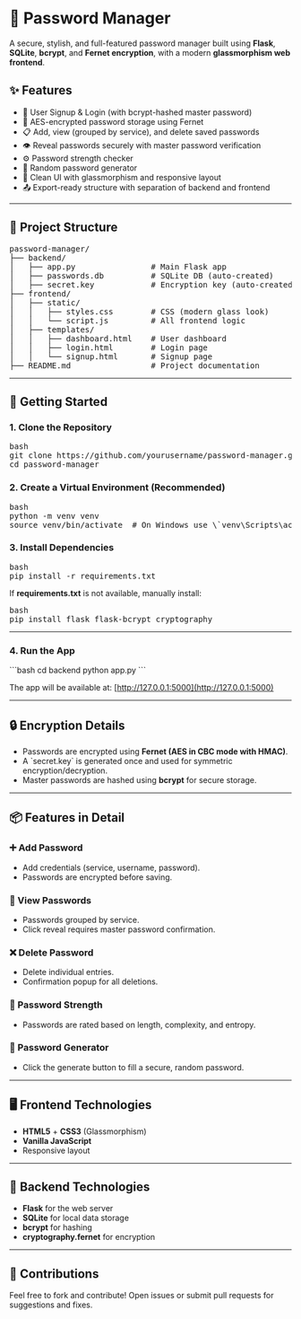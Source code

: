 # 🔐 Password Manager

A secure, stylish, and full-featured password manager built using **Flask**, **SQLite**, **bcrypt**, and **Fernet encryption**, with a modern **glassmorphism web frontend**.

## ✨ Features

- 🔑 User Signup & Login (with bcrypt-hashed master password)
- 🔐 AES-encrypted password storage using Fernet
- 📋 Add, view (grouped by service), and delete saved passwords
- 👁️ Reveal passwords securely with master password verification
- ⚙️ Password strength checker
- 🎲 Random password generator
- 🧼 Clean UI with glassmorphism and responsive layout
- 📤 Export-ready structure with separation of backend and frontend

---

## 📁 Project Structure

<pre>
password-manager/
├── backend/
│   ├── app.py                # Main Flask app
│   ├── passwords.db          # SQLite DB (auto-created)
│   ├── secret.key            # Encryption key (auto-created)
├── frontend/
│   ├── static/
│   │   ├── styles.css        # CSS (modern glass look)
│   │   └── script.js         # All frontend logic
│   ├── templates/
│   │   ├── dashboard.html    # User dashboard
│   │   ├── login.html        # Login page
│   │   └── signup.html       # Signup page
├── README.md                 # Project documentation
</pre>

---

## 🚀 Getting Started

### 1. Clone the Repository

<pre>bash
git clone https://github.com/yourusername/password-manager.git
cd password-manager
</pre>

### 2. Create a Virtual Environment (Recommended)

<pre>bash
python -m venv venv
source venv/bin/activate  # On Windows use \`venv\Scripts\activate\`
</pre>

### 3. Install Dependencies

<pre>bash
pip install -r requirements.txt
</pre>

If **requirements.txt** is not available, manually install:

<pre>bash
pip install flask flask-bcrypt cryptography
</pre>

---

### 4. Run the App

\`\`\`bash
cd backend
python app.py
\`\`\`

The app will be available at: [http://127.0.0.1:5000](http://127.0.0.1:5000)

---

## 🔒 Encryption Details

- Passwords are encrypted using **Fernet (AES in CBC mode with HMAC)**.
- A \`secret.key\` is generated once and used for symmetric encryption/decryption.
- Master passwords are hashed using **bcrypt** for secure storage.

---

## 📦 Features in Detail

### ➕ Add Password
- Add credentials (service, username, password).
- Passwords are encrypted before saving.

### 📁 View Passwords
- Passwords grouped by service.
- Click reveal requires master password confirmation.

### ❌ Delete Password
- Delete individual entries.
- Confirmation popup for all deletions.

### 💪 Password Strength
- Passwords are rated based on length, complexity, and entropy.

### 🔁 Password Generator
- Click the generate button to fill a secure, random password.

---

## 🖥️ Frontend Technologies

- **HTML5** + **CSS3** (Glassmorphism)
- **Vanilla JavaScript**
- Responsive layout

---

## 🧪 Backend Technologies

- **Flask** for the web server
- **SQLite** for local data storage
- **bcrypt** for hashing
- **cryptography.fernet** for encryption

---

## 🤝 Contributions

Feel free to fork and contribute! Open issues or submit pull requests for suggestions and fixes.
